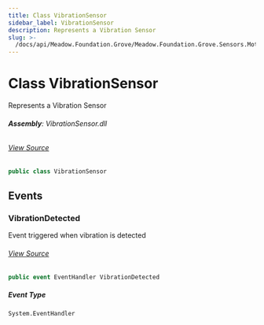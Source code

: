 ```yaml
---
title: Class VibrationSensor
sidebar_label: VibrationSensor
description: Represents a Vibration Sensor
slug: >-
  /docs/api/Meadow.Foundation.Grove/Meadow.Foundation.Grove.Sensors.Motion/VibrationSensor
---
```

# Class VibrationSensor
Represents a Vibration Sensor

###### **Assembly**: VibrationSensor.dll
###### [View Source](https://github.com/WildernessLabs/Meadow.Foundation.Grove.git/blob/develop/Source/VibrationSensor/Driver/VibrationSensor.cs#L9)
```csharp title="Declaration"
public class VibrationSensor
```
## Events
### VibrationDetected
Event triggered when vibration is detected
###### [View Source](https://github.com/WildernessLabs/Meadow.Foundation.Grove.git/blob/develop/Source/VibrationSensor/Driver/VibrationSensor.cs#L14)
```csharp title="Declaration"
public event EventHandler VibrationDetected
```
##### Event Type
`System.EventHandler`
